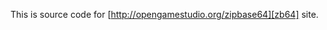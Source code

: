 This is source code for [http://opengamestudio.org/zipbase64][zb64] site.

[zb64]: http://opengamestudio.org/zipbase64
